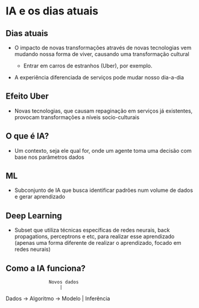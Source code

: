 # IA e os dias atuais

## Dias atuais
- O impacto de novas transformações através de novas tecnologias vem mudando nossa forma de viver, causando uma transformação cultural
    - Entrar em carros de estranhos (Uber), por exemplo.

- A experiência diferenciada de serviços pode mudar nosso dia-a-dia

## Efeito Uber
- Novas tecnologias, que causam repaginação em serviços já existentes, provocam transformações a níveis socio-culturais


## O que é IA?
- Um contexto, seja ele qual for, onde um agente toma uma decisão com base nos parâmetros dados

## ML
- Subconjunto de IA que busca identificar padrões num volume de dados e gerar aprendizado

## Deep Learning
- Subset que utiliza técnicas específicas de redes neurais, back propagations, perceptrons e etc, para realizar esse aprendizado (apenas uma forma diferente de realizar o aprendizado, focado em redes neurais)

## Como a IA funciona?

                    Novos dados
                        |
Dados -> Algoritmo -> Modelo 
                        |
                    Inferência

